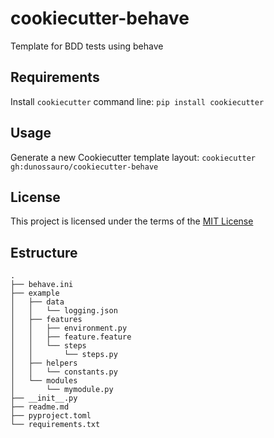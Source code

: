 cookiecutter-behave
===================

Template for BDD tests using behave

Requirements
------------
Install `cookiecutter` command line: `pip install cookiecutter`    

Usage
-----
Generate a new Cookiecutter template layout: `cookiecutter gh:dunossauro/cookiecutter-behave`

License
-------
This project is licensed under the terms of the [MIT License](/LICENSE)

Estructure
-------
```
.
├── behave.ini
├── example
│   ├── data
│   │   └── logging.json
│   ├── features
│   │   ├── environment.py
│   │   ├── feature.feature
│   │   └── steps
│   │       └── steps.py
│   ├── helpers
│   │   └── constants.py
│   └── modules
│       └── mymodule.py
├── __init__.py
├── readme.md
├── pyproject.toml
└── requirements.txt
```
